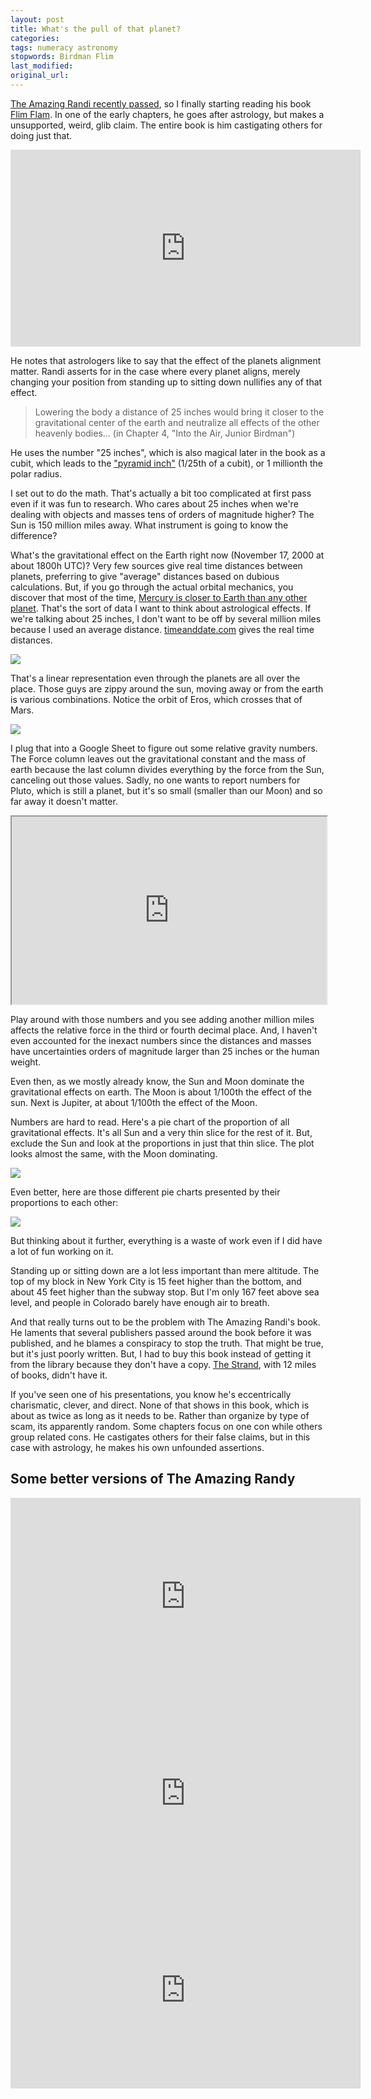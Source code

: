 ```yaml
---
layout: post
title: What's the pull of that planet?
categories:
tags: numeracy astronomy
stopwords: Birdman Flim
last_modified:
original_url:
---
```


[The Amazing Randi recently passed](https://www.rollingstone.com/culture/culture-news/james-randi-obituary-1079316/), so I finally starting reading his book [Flim Flam](https://amzn.to/3kDjWWU). In one of the early chapters, he goes after astrology, but makes a unsupported, weird, glib claim. The entire book is him castigating others for doing just that.

<div class="youtube">
<iframe width="560" height="315" src="https://www.youtube.com/embed/r70HsEvNRck" frameborder="0" allow="accelerometer; autoplay; clipboard-write; encrypted-media; gyroscope; picture-in-picture" allowfullscreen></iframe>
</div>

He notes that astrologers like to say that the effect of the planets alignment matter. Randi asserts for in the case where every planet aligns, merely changing your position from standing up to sitting down nullifies any of that effect.

> Lowering the body a distance of 25 inches would bring it closer to the gravitational center of the earth and neutralize all effects of the other heavenly bodies... (in Chapter 4, "Into the Air, Junior Birdman")

He uses the number "25 inches", which is also magical later in the book as a cubit, which leads to the ["pyramid inch"](https://en.wikipedia.org/wiki/Pyramid_inch) (1/25th of a cubit), or 1 millionth the polar radius.

I set out to do the math. That's actually a bit too complicated at first pass even if it was fun to research. Who cares about 25 inches when we're dealing with objects and masses tens of orders of magnitude higher? The Sun is 150 million miles away. What instrument is going to know the difference?

What's the gravitational effect on the Earth right now (November 17, 2000 at about 1800h UTC)? Very few sources give real time distances between planets, preferring to give "average" distances based on dubious calculations. But, if you go through the actual orbital mechanics, you discover that most of the time, [Mercury is closer to Earth than any other planet](https://physicstoday.scitation.org/do/10.1063/PT.6.3.20190312a/full/). That's the sort of data I want to think about astrological effects. If we're talking about 25 inches, I don't want to be off by several million miles because I used an average distance. [timeanddate.com](https://www.timeanddate.com/astronomy/planets/distance) gives the real time distances.

![](/images/randi_astrology/timeanddate.png)

That's a linear representation even through the planets are all over the place. Those guys are zippy around the sun, moving away or from the earth is various combinations. Notice the orbit of Eros, which crosses that of Mars.

![](/images/randi_astrology/solar_system.png)

I plug that into a Google Sheet to figure out some relative gravity numbers. The Force column leaves out the gravitational constant and the mass of earth because the last column divides everything by the force from the Sun, canceling out those values. Sadly, no one wants to report numbers for Pluto, which is still a planet, but it's so small (smaller than our Moon) and so far away it doesn't matter.

<div class="center">
<iframe src="https://docs.google.com/spreadsheets/d/e/2PACX-1vQhjBD08iBStX3sv-ySo7Ugl1v9wc9UTd7u9SfSeSj8l0cYi5mupuY-QikNPp4UfeqIg8o63Ij06QTF/pubhtml?gid=0&amp;single=true&amp;widget=true&amp;headers=false&amp" width="100%" height="300"></iframe>
</div>

Play around with those numbers and you see adding another million miles affects the relative force in the third or fourth decimal place. And, I haven't even accounted for the inexact numbers since the distances and masses have uncertainties orders of magnitude larger than 25 inches or the human weight.

Even then, as we mostly already know, the Sun and Moon dominate the gravitational effects on earth. The Moon is about 1/100th the effect of the sun. Next is Jupiter, at about 1/100th the effect of the Moon.

Numbers are hard to read. Here's a pie chart of the proportion of all gravitational effects. It's all Sun and a very thin slice for the rest of it. But, exclude the Sun and look at the proportions in just that thin slice. The plot looks almost the same, with the Moon dominating.

![](/images/randi_astrology/pie_chart.png)

Even better, here are those different pie charts presented by their proportions to each other:

![](/images/randi_astrology/pie_relative.png)

But thinking about it further, everything is a waste of work even if I did have a lot of fun working on it.

Standing up or sitting down are a lot less important than mere altitude. The top of my block in New York City is 15 feet higher than the bottom, and about 45 feet higher than the subway stop. But I'm only 167 feet above sea level, and people in Colorado barely have enough air to breath.

And that really turns out to be the problem with The Amazing Randi's book. He laments that several publishers passed around the book before it was published, and he blames a conspiracy to stop the truth. That might be true, but it's just poorly written. But, I had to buy this book instead of getting it from the library because they don't have a copy. [The Strand](https://www.strandbooks.com), with 12 miles of books, didn't have it.

If you've seen one of his presentations, you know he's eccentrically charismatic, clever, and direct. None of that shows in this book, which is about as twice as long as it needs to be. Rather than organize by type of scam, its apparently random. Some chapters focus on one con while others group related cons. He castigates others for their false claims, but in this case with astrology, he makes his own unfounded assertions.

## Some better versions of The Amazing Randy

<div class="youtube">
<iframe width="560" height="315" src="https://www.youtube.com/embed/lTn0t_7pGZo" frameborder="0" allow="accelerometer; autoplay; clipboard-write; encrypted-media; gyroscope; picture-in-picture" allowfullscreen></iframe>
</div>

<div class="youtube">
<iframe width="560" height="315" src="https://www.youtube.com/embed/qqCJDpNnHNI" frameborder="0" allow="accelerometer; autoplay; clipboard-write; encrypted-media; gyroscope; picture-in-picture" allowfullscreen></iframe>
</div>

<div class="youtube">
<iframe width="560" height="315" src="https://www.youtube.com/embed/LjF1sUZEy2U" frameborder="0" allow="accelerometer; autoplay; clipboard-write; encrypted-media; gyroscope; picture-in-picture" allowfullscreen></iframe>
</div>
